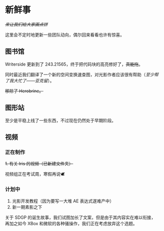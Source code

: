 # 新鲜事

<secondary-label ref="whats_new"/>

<show-structure depth="0"/>

*~~来让我们给大家画点饼~~*

这里会不定时地更新一些团队动向，偶尔回来看看也许有惊喜。

## 图书馆

Writerside 更新到了 243.21565，终于把代码块的高亮修好了，~~真能拖~~。

同时最近我们翻译了一个新的空间变换速查图，对光影作者应该很有帮助（_至少帮了我大忙了——亚克留_）。

~~移除了 Herobrine。~~

## 图形站

至少是平稳上线了一些东西，不过现在仍然处于早期阶段。

## 视频

### 正在制作

~~1. 有关 Iris 的视频（已新建文件夹）~~

视频组正在考试周，寒假再说🕊️

### 计划中

1. 光影开发教程（因为要写一大堆 AE 表达式遂难产中）
2. 新一期素影之下

关于 SDGP 的诞生故事，我们试图加长了文案，但是由于其内容实在难以衔接，再加之如今 XBox 和微软的各种骚操作，我们正在考虑放弃这个选题。
